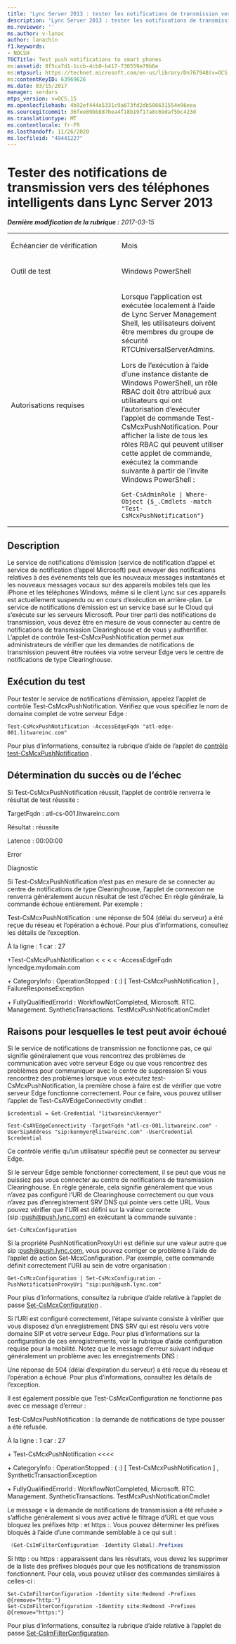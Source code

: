 ```yaml
---
title: 'Lync Server 2013 : tester les notifications de transmission vers des téléphones intelligents'
description: 'Lync Server 2013 : tester les notifications de transmission vers des téléphones intelligents.'
ms.reviewer: ''
ms.author: v-lanac
author: lanachin
f1.keywords:
- NOCSH
TOCTitle: Test push notifications to smart phones
ms:assetid: 8f5ca7d1-1ccb-4cb0-b417-730559e79b6e
ms:mtpsurl: https://technet.microsoft.com/en-us/library/Dn767948(v=OCS.15)
ms:contentKeyID: 63969626
ms.date: 03/15/2017
manager: serdars
mtps_version: v=OCS.15
ms.openlocfilehash: 4b92ef444a5331c9a673fd2db506631554e96eea
ms.sourcegitcommit: 36fee89bb887bea4f18b19f17a8c69daf5bc423d
ms.translationtype: MT
ms.contentlocale: fr-FR
ms.lasthandoff: 11/26/2020
ms.locfileid: "49441227"
---
```

# <a name="test-push-notifications-to-smart-phones-in-lync-server-2013"></a>Tester des notifications de transmission vers des téléphones intelligents dans Lync Server 2013

<div data-xmlns="http://www.w3.org/1999/xhtml">

<div class="topic" data-xmlns="http://www.w3.org/1999/xhtml" data-msxsl="urn:schemas-microsoft-com:xslt" data-cs="https://msdn.microsoft.com/">

<div data-asp="https://msdn2.microsoft.com/asp">



</div>

<div id="mainSection">

<div id="mainBody">

<span> </span>

_**Dernière modification de la rubrique :** 2017-03-15_


<table>
<colgroup>
<col style="width: 50%" />
<col style="width: 50%" />
</colgroup>
<tbody>
<tr class="odd">
<td><p>Échéancier de vérification</p></td>
<td><p>Mois</p></td>
</tr>
<tr class="even">
<td><p>Outil de test</p></td>
<td><p>Windows PowerShell</p></td>
</tr>
<tr class="odd">
<td><p>Autorisations requises</p></td>
<td><p>Lorsque l’application est exécutée localement à l’aide de Lync Server Management Shell, les utilisateurs doivent être membres du groupe de sécurité RTCUniversalServerAdmins.</p>
<p>Lors de l’exécution à l’aide d’une instance distante de Windows PowerShell, un rôle RBAC doit être attribué aux utilisateurs qui ont l’autorisation d’exécuter l’applet de commande Test-CsMcxPushNotification. Pour afficher la liste de tous les rôles RBAC qui peuvent utiliser cette applet de commande, exécutez la commande suivante à partir de l’invite Windows PowerShell :</p>
<pre><code>Get-CsAdminRole | Where-Object {$_.Cmdlets -match &quot;Test-CsMcxPushNotification&quot;}</code></pre></td>
</tr>
</tbody>
</table>


<div>

## <a name="description"></a>Description

Le service de notifications d’émission (service de notification d’appel et service de notification d’appel Microsoft) peut envoyer des notifications relatives à des événements tels que les nouveaux messages instantanés et les nouveaux messages vocaux sur des appareils mobiles tels que les iPhone et les téléphones Windows, même si le client Lync sur ces appareils est actuellement suspendu ou en cours d’exécution en arrière-plan. Le service de notifications d’émission est un service basé sur le Cloud qui s’exécute sur les serveurs Microsoft. Pour tirer parti des notifications de transmission, vous devez être en mesure de vous connecter au centre de notifications de transmission Clearinghouse et de vous y authentifier. L’applet de contrôle Test-CsMcxPushNotification permet aux administrateurs de vérifier que les demandes de notifications de transmission peuvent être routées via votre serveur Edge vers le centre de notifications de type Clearinghouse.

</div>

<div>

## <a name="running-the-test"></a>Exécution du test

Pour tester le service de notifications d’émission, appelez l’applet de contrôle Test-CsMcxPushNotification. Vérifiez que vous spécifiez le nom de domaine complet de votre serveur Edge :

    Test-CsMcxPushNotification -AccessEdgeFqdn "atl-edge-001.litwareinc.com"

Pour plus d’informations, consultez la rubrique d’aide de l’applet de [contrôle test-CsMcxPushNotification](https://docs.microsoft.com/powershell/module/skype/Test-CsMcxPushNotification) .

</div>

<div>

## <a name="determining-success-or-failure"></a>Détermination du succès ou de l’échec

Si Test-CsMcxPushNotification réussit, l’applet de contrôle renverra le résultat de test réussite :

TargetFqdn : atl-cs-001.litwareinc.com

Résultat : réussite

Latence : 00:00:00

Error

Diagnostic

Si Test-CsMcxPushNotification n’est pas en mesure de se connecter au centre de notifications de type Clearinghouse, l’applet de connexion ne renverra généralement aucun résultat de test d’échec En règle générale, la commande échoue entièrement. Par exemple :

Test-CsMcxPushNotification : une réponse de 504 (délai du serveur) a été reçue du réseau et l’opération a échoué. Pour plus d’informations, consultez les détails de l’exception.

À la ligne : 1 car : 27

\+Test-CsMcxPushNotification \< \< \< \< -AccessEdgeFqdn lyncedge.mydomain.com

\+ CategoryInfo : OperationStopped : ( :) \[ Test-CsMcxPushNotification \] , FailureResponseException

\+ FullyQualifiedErrorId : WorkflowNotCompleted, Microsoft. RTC. Management. SyntheticTransactions. TestMcxPushNotificationCmdlet

</div>

<div>

## <a name="reasons-why-the-test-might-have-failed"></a>Raisons pour lesquelles le test peut avoir échoué

Si le service de notifications de transmission ne fonctionne pas, ce qui signifie généralement que vous rencontrez des problèmes de communication avec votre serveur Edge ou que vous rencontrez des problèmes pour communiquer avec le centre de suppression Si vous rencontrez des problèmes lorsque vous exécutez test-CsMcxPushNotification, la première chose à faire est de vérifier que votre serveur Edge fonctionne correctement. Pour ce faire, vous pouvez utiliser l’applet de Test-CsAVEdgeConnectivity cmdlet :

    $credential = Get-Credential "litwareinc\kenmyer"
    
    Test-CsAVEdgeConnectivity -TargetFqdn "atl-cs-001.litwareinc.com" -UserSipAddress "sip:kenmyer@litwareinc.com" -UserCredential $credential

Ce contrôle vérifie qu’un utilisateur spécifié peut se connecter au serveur Edge.

Si le serveur Edge semble fonctionner correctement, il se peut que vous ne puissiez pas vous connecter au centre de notifications de transmission Clearinghouse. En règle générale, cela signifie généralement que vous n’avez pas configuré l’URI de Clearinghouse correctement ou que vous n’avez pas d’enregistrement SRV DNS qui pointe vers cette URL. Vous pouvez vérifier que l’URI est défini sur la valeur correcte (sip :push@push.lync.com) en exécutant la commande suivante :

    Get-CsMcxConfiguration

Si la propriété PushNotificationProxyUri est définie sur une valeur autre que sip :push@push.lync.com, vous pouvez corriger ce problème à l’aide de l’applet de action Set-McxConfiguration. Par exemple, cette commande définit correctement l’URI au sein de votre organisation :

    Get-CsMcxConfiguration | Set-CsMcxConfiguration -PushNotificationProxyUri "sip:push@push.lync.com"

Pour plus d’informations, consultez la rubrique d’aide relative à l’applet de passe [Set-CsMcxConfiguration](https://docs.microsoft.com/powershell/module/skype/Set-CsMcxConfiguration) .

Si l’URI est configuré correctement, l’étape suivante consiste à vérifier que vous disposez d’un enregistrement DNS SRV qui est résolu vers votre domaine SIP et votre serveur Edge. Pour plus d’informations sur la configuration de ces enregistrements, voir la rubrique d’aide configuration requise pour la mobilité. Notez que le message d’erreur suivant indique généralement un problème avec les enregistrements DNS :

Une réponse de 504 (délai d’expiration du serveur) a été reçue du réseau et l’opération a échoué. Pour plus d’informations, consultez les détails de l’exception.

Il est également possible que Test-CsMcxConfiguration ne fonctionne pas avec ce message d’erreur :

Test-CsMcxPushNotification : la demande de notifications de type pousser a été refusée.

À la ligne : 1 car : 27

\+ Test-CsMcxPushNotification \<\<\<\<

\+ CategoryInfo : OperationStopped : ( :) \[ Test-CsMcxPushNotification \] , SyntheticTransactionException

\+ FullyQualifiedErrorId : WorkflowNotCompleted, Microsoft. RTC. Management. SyntheticTransactions. TestMcxPushNotificationCmdlet

Le message « la demande de notifications de transmission a été refusée » s’affiche généralement si vous avez activé le filtrage d’URL et que vous bloquez les préfixes http : et https :. Vous pouvez déterminer les préfixes bloqués à l’aide d’une commande semblable à ce qui suit :

```PowerShell 
 (Get-CsImFilterConfiguration -Identity Global).Prefixes
```

Si http : ou https : apparaissent dans les résultats, vous devez les supprimer de la liste des préfixes bloqués pour que les notifications de transmission fonctionnent. Pour cela, vous pouvez utiliser des commandes similaires à celles-ci :

    Set-CsImFilterConfiguration -Identity site:Redmond -Prefixes @{remove="http:"}
    Set-CsImFilterConfiguration -Identity site:Redmond -Prefixes @{remove="https:"}

Pour plus d’informations, consultez la rubrique d’aide relative à l’applet de passe [Set-CsImFilterConfiguration](https://docs.microsoft.com/powershell/module/skype/Set-CsImFilterConfiguration).

</div>

</div>

<span> </span>

</div>

</div>

</div>

